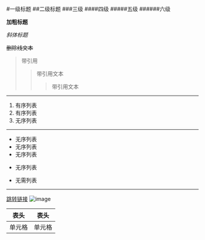 #一级标题
##二级标题
###三级
####四级
#####五级
######六级

**加粗标题**

*斜体标题*

~~删除线文本~~

>带引用
>>带引用文本
>>>带引用文本

---
1. 有序列表
2. 有序列表
3. 无序列表

***
* 无序列表
* 无序列表
* 无序列表
- 无序列表
+ 无需列表
***
[跳转链接](https://www.baidu.com)
![image](//"img的title")

| 表头 | 表头 |
| ---- | ---- |
| 单元格 | 单元格 |



